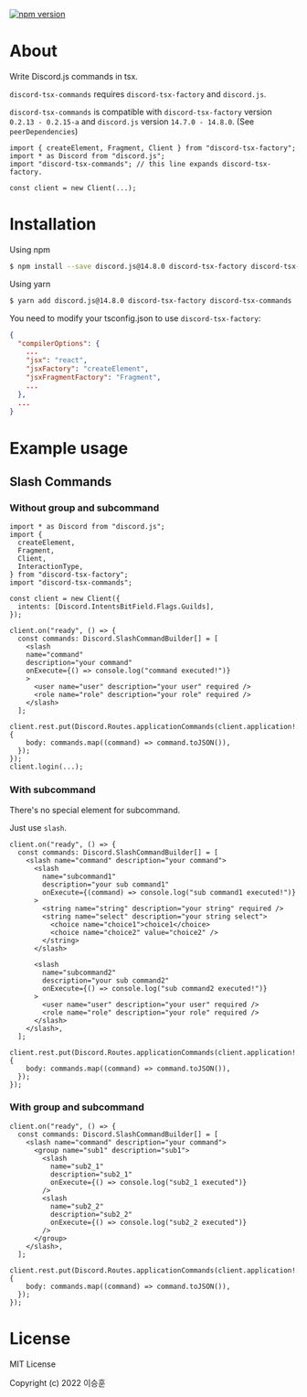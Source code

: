 <a href="https://www.npmjs.com/package/discord-tsx-commands"><img src="https://img.shields.io/npm/v/discord-tsx-commands.svg?maxAge=3600" alt="npm version" /></a>

# About

Write Discord.js commands in tsx.

`discord-tsx-commands` requires `discord-tsx-factory` and `discord.js`.

`discord-tsx-commands` is compatible with `discord-tsx-factory` version `0.2.13 - 0.2.15-a` and `discord.js` version `14.7.0 - 14.8.0`. (See `peerDependencies`)

```tsx
import { createElement, Fragment, Client } from "discord-tsx-factory";
import * as Discord from "discord.js";
import "discord-tsx-commands"; // this line expands discord-tsx-factory.

const client = new Client(...);
```

# Installation

Using npm

```bash
$ npm install --save discord.js@14.8.0 discord-tsx-factory discord-tsx-commands
```

Using yarn

```bash
$ yarn add discord.js@14.8.0 discord-tsx-factory discord-tsx-commands
```

You need to modify your tsconfig.json to use `discord-tsx-factory`:

```json
{
  "compilerOptions": {
    ...
    "jsx": "react",
    "jsxFactory": "createElement",
    "jsxFragmentFactory": "Fragment",
    ...
  },
  ...
}
```

# Example usage

## Slash Commands

### Without group and subcommand

```tsx
import * as Discord from "discord.js";
import {
  createElement,
  Fragment,
  Client,
  InteractionType,
} from "discord-tsx-factory";
import "discord-tsx-commands";

const client = new Client({
  intents: [Discord.IntentsBitField.Flags.Guilds],
});

client.on("ready", () => {
  const commands: Discord.SlashCommandBuilder[] = [
    <slash
    name="command"
    description="your command"
    onExecute={() => console.log("command executed!")}
    >
      <user name="user" description="your user" required />
      <role name="role" description="your role" required />
    </slash>
  ];
  client.rest.put(Discord.Routes.applicationCommands(client.application!.id!), {
    body: commands.map((command) => command.toJSON()),
  });
});
client.login(...);
```

### With subcommand

There's no special element for subcommand.

Just use `slash`.

```tsx
client.on("ready", () => {
  const commands: Discord.SlashCommandBuilder[] = [
    <slash name="command" description="your command">
      <slash
        name="subcommand1"
        description="your sub command1"
        onExecute={(command) => console.log("sub command1 executed!")}
      >
        <string name="string" description="your string" required />
        <string name="select" description="your string select">
          <choice name="choice1">choice1</choice>
          <choice name="choice2" value="choice2" />
        </string>
      </slash>

      <slash
        name="subcommand2"
        description="your sub command2"
        onExecute={() => console.log("sub command2 executed!")}
      >
        <user name="user" description="your user" required />
        <role name="role" description="your role" required />
      </slash>
    </slash>,
  ];
  client.rest.put(Discord.Routes.applicationCommands(client.application!.id!), {
    body: commands.map((command) => command.toJSON()),
  });
});
```

### With group and subcommand

```tsx
client.on("ready", () => {
  const commands: Discord.SlashCommandBuilder[] = [
    <slash name="command" description="your command">
      <group name="sub1" description="sub1">
        <slash
          name="sub2_1"
          description="sub2_1"
          onExecute={() => console.log("sub2_1 executed")}
        />
        <slash
          name="sub2_2"
          description="sub2_2"
          onExecute={() => console.log("sub2_2 executed")}
        />
      </group>
    </slash>,
  ];
  client.rest.put(Discord.Routes.applicationCommands(client.application!.id!), {
    body: commands.map((command) => command.toJSON()),
  });
});
```

# License

MIT License

Copyright (c) 2022 이승훈
